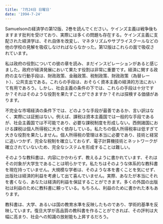 ```yaml
---
title: '7月24日 日曜日'
date: '1994-7-24'
---
```


Samuelsonの経済学の第12版、2巻を読んでください。ケインズ主義は戦争後もますます批判を受けており、実際には多くの問題も存在する。ケインズ主義に支配された経済学は、それ自体を改変し、マネタリズムやサプライスクールなどの他の学校の見解を吸収しなければならなかった。第12版はこれらの面で吸収されています。

私は政府の役割についての彼の章を読み、まだインスピレーションがあると感じました。政府が経済発展において果たす役割は非常に重要です。経済に関する政府の主な行動手段は、財政政策、金融政策、税制政策、財政政策（為替レート）、公共支出である。これらの手段は、おそらく資本主義の経済的方法において有用であろう。しかし、社会主義の条件の下では、これらの手段は十分ですか？それはそのような役割を果たすことができますか？それは探検する価値があります。

不完全な市場経済の条件下では、どのような手段が最善であるか、言い訳はなく、実際には証拠はない。例えば、課税は資本主義国では一般的な手段であるが、社会主義国では不可能であり、必要な課税制度を形成しない。西側諸国における課税は個人所得税に大きく依存している。私たちの個人所得税率は低すぎて大きな役割を果たしません。個人所得税の管理は本当に必要であり、技術と経営に追いつかず、完全な税制を確立しておらず、電子計算機技術とネットワークが確立されていないため、完全なシステムを形成することは難しい。

そのような教科書は、内容にかかわらず、教えるように書かれています、それはその対象が大学生であることは明らかです。私たちはそのような体系的な教科書を現在持っていません。大規模な学者は、そのような本を書くことを気にせず、出版社は経済的利益を考慮して出て喜んでいません。実際、あなたが本当にそれを書くなら、あなたは経済的利益を保証することができます。多くの外国の出版社は利益のために教科書に頼っている。もちろん、利益のために書かれた本もあります。

教科書は、大学、あるいは国の教育水準を反映したものであり、学術的基準を反映しています。復旦大学が高品質の教科書を作ることができれば、その評判は大幅に高まり、社会への知識の放射能も上昇するだろう。

